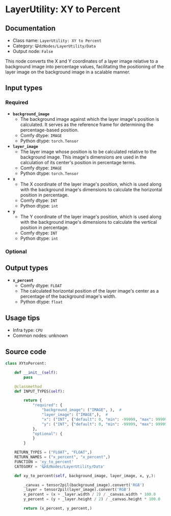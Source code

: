 # LayerUtility: XY to Percent
## Documentation
- Class name: `LayerUtility: XY to Percent`
- Category: `😺dzNodes/LayerUtility/Data`
- Output node: `False`

This node converts the X and Y coordinates of a layer image relative to a background image into percentage values, facilitating the positioning of the layer image on the background image in a scalable manner.
## Input types
### Required
- **`background_image`**
    - The background image against which the layer image's position is calculated. It serves as the reference frame for determining the percentage-based position.
    - Comfy dtype: `IMAGE`
    - Python dtype: `torch.Tensor`
- **`layer_image`**
    - The layer image whose position is to be calculated relative to the background image. This image's dimensions are used in the calculation of its center's position in percentage terms.
    - Comfy dtype: `IMAGE`
    - Python dtype: `torch.Tensor`
- **`x`**
    - The X coordinate of the layer image's position, which is used along with the background image's dimensions to calculate the horizontal position in percentage.
    - Comfy dtype: `INT`
    - Python dtype: `int`
- **`y`**
    - The Y coordinate of the layer image's position, which is used along with the background image's dimensions to calculate the vertical position in percentage.
    - Comfy dtype: `INT`
    - Python dtype: `int`
### Optional
## Output types
- **`x_percent`**
    - Comfy dtype: `FLOAT`
    - The calculated horizontal position of the layer image's center as a percentage of the background image's width.
    - Python dtype: `float`
## Usage tips
- Infra type: `CPU`
- Common nodes: unknown


## Source code
```python
class XYtoPercent:

    def __init__(self):
        pass

    @classmethod
    def INPUT_TYPES(self):

        return {
            "required": {
                "background_image": ("IMAGE", ),  #
                "layer_image": ("IMAGE",),  #
                "x": ("INT", {"default": 0, "min": -99999, "max": 99999, "step": 1}),
                "y": ("INT", {"default": 0, "min": -99999, "max": 99999, "step": 1}),
            },
            "optional": {
            }
        }

    RETURN_TYPES = ("FLOAT", "FLOAT",)
    RETURN_NAMES = ("x_percent", "x_percent",)
    FUNCTION = 'xy_to_percent'
    CATEGORY = '😺dzNodes/LayerUtility/Data'

    def xy_to_percent(self, background_image, layer_image, x, y,):

        _canvas = tensor2pil(background_image).convert('RGB')
        _layer = tensor2pil(layer_image).convert('RGB')
        x_percent = (x + _layer.width / 2) / _canvas.width * 100.0
        y_percent = (y + _layer.height / 2) / _canvas.height * 100.0

        return (x_percent, y_percent,)

```
